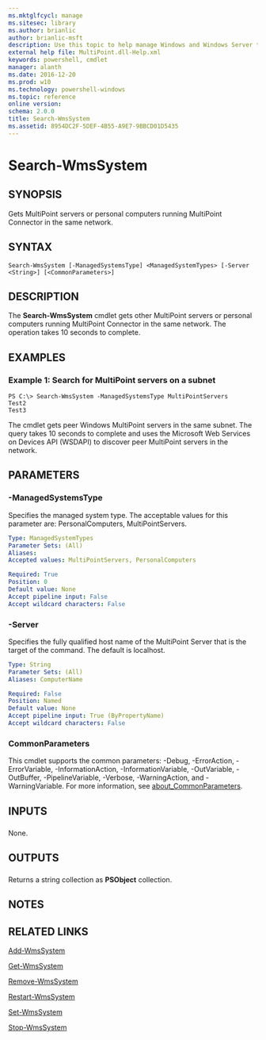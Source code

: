 ```yaml
---
ms.mktglfcycl: manage
ms.sitesec: library
ms.author: brianlic
author: brianlic-msft
description: Use this topic to help manage Windows and Windows Server technologies with Windows PowerShell.
external help file: MultiPoint.dll-Help.xml
keywords: powershell, cmdlet
manager: alanth
ms.date: 2016-12-20
ms.prod: w10
ms.technology: powershell-windows
ms.topic: reference
online version: 
schema: 2.0.0
title: Search-WmsSystem
ms.assetid: 8954DC2F-5DEF-4B55-A9E7-9BBCD01D5435
---
```


# Search-WmsSystem

## SYNOPSIS
Gets MultiPoint servers or personal computers running MultiPoint Connector in the same network.

## SYNTAX

```
Search-WmsSystem [-ManagedSystemsType] <ManagedSystemTypes> [-Server <String>] [<CommonParameters>]
```

## DESCRIPTION
The **Search-WmsSystem** cmdlet gets other MultiPoint servers or personal computers running MultiPoint Connector in the same network.
The operation takes 10 seconds to complete.

## EXAMPLES

### Example 1: Search for MultiPoint servers on a subnet
```
PS C:\> Search-WmsSystem -ManagedSystemsType MultiPointServers
Test2
Test3
```

The cmdlet gets peer Windows MultiPoint servers in the same subnet.
The query takes 10 seconds to complete and uses the Microsoft Web Services on Devices API (WSDAPI) to discover peer MultiPoint servers in the network.

## PARAMETERS

### -ManagedSystemsType
Specifies the managed system type.
The acceptable values for this parameter are: PersonalComputers, MultiPointServers.

```yaml
Type: ManagedSystemTypes
Parameter Sets: (All)
Aliases: 
Accepted values: MultiPointServers, PersonalComputers

Required: True
Position: 0
Default value: None
Accept pipeline input: False
Accept wildcard characters: False
```

### -Server
Specifies the fully qualified host name of the MultiPoint Server that is the target of the command.
The default is localhost.

```yaml
Type: String
Parameter Sets: (All)
Aliases: ComputerName

Required: False
Position: Named
Default value: None
Accept pipeline input: True (ByPropertyName)
Accept wildcard characters: False
```

### CommonParameters
This cmdlet supports the common parameters: -Debug, -ErrorAction, -ErrorVariable, -InformationAction, -InformationVariable, -OutVariable, -OutBuffer, -PipelineVariable, -Verbose, -WarningAction, and -WarningVariable. For more information, see [about_CommonParameters](http://go.microsoft.com/fwlink/?LinkID=113216).

## INPUTS

###  
None.

## OUTPUTS

###  
Returns a string collection as **PSObject** collection.

## NOTES

## RELATED LINKS

[Add-WmsSystem](./Add-WmsSystem.md)

[Get-WmsSystem](./Get-WmsSystem.md)

[Remove-WmsSystem](./Remove-WmsSystem.md)

[Restart-WmsSystem](./Restart-WmsSystem.md)

[Set-WmsSystem](./Set-WmsSystem.md)

[Stop-WmsSystem](./Stop-WmsSystem.md)


